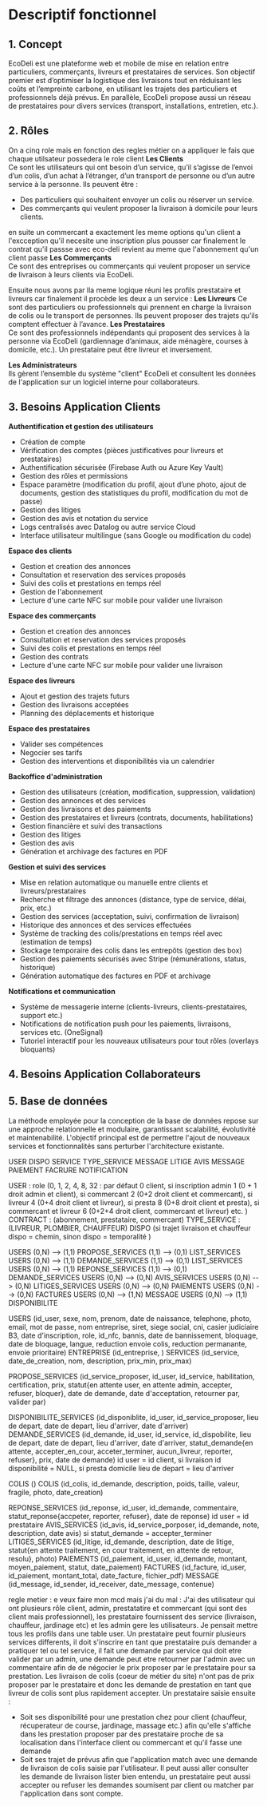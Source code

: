 # **Descriptif fonctionnel**

## **1. Concept**
EcoDeli est une plateforme web et mobile de mise en relation entre particuliers, commerçants, livreurs et prestataires de services. Son objectif premier est d’optimiser la logistique des livraisons tout en réduisant les coûts et l’empreinte carbone, en utilisant les trajets des particuliers et professionnels déjà prévus. En parallèle, EcoDeli propose aussi un réseau de prestataires pour divers services (transport, installations, entretien, etc.).


## **2. Rôles**

On a cinq role mais en fonction des regles métier on a appliquer le fais que chaque utilsateur possedera le role client 
**Les Clients**  
Ce sont les utilisateurs qui ont besoin d’un service, qu’il s’agisse de l’envoi d’un colis, d’un achat à l’étranger, d’un transport de personne ou d’un autre service à la personne. Ils peuvent être :  
- Des particuliers qui souhaitent envoyer un colis ou réserver un service.  
- Des commerçants qui veulent proposer la livraison à domicile pour leurs clients.

en suite un commercant a exactement les meme options qu'un client a l'excception qu'il necesite une inscription plus pousser car finalement le contrat qu'il passse avec eco-deli revient au meme que l'abonnement qu'un client passe 
**Les Commerçants**  
Ce sont des entreprises ou commerçants qui veulent proposer un service de livraison à leurs clients via EcoDeli.  

 
Ensuite nous avons par lla meme logique réuni les profils prestataire et livreurs car finalement il procède les deux a un service : 
**Les Livreurs** 
Ce sont des particuliers ou professionnels qui prennent en charge la livraison de colis ou le transport de personnes. Ils peuvent proposer des trajets qu’ils comptent effectuer à l’avance. 
**Les Prestataires**  
Ce sont des professionnels indépendants qui proposent des services à la personne via EcoDeli (gardiennage d’animaux, aide ménagère, courses à domicile, etc.). Un prestataire peut être livreur et inversement.

**Les Administrateurs**  
Ils gèrent l’ensemble du système "client" EcoDeli et consultent les données de l'application sur un logiciel interne pour collaborateurs.


## **3. Besoins Application Clients**
**Authentification et gestion des utilisateurs**  
- Création de compte
- Vérification des comptes (pièces justificatives pour livreurs et prestataires)  
- Authentification sécurisée (Firebase Auth ou Azure Key Vault)  
- Gestion des rôles et permissions 
- Espace paramètre (modification du profil, ajout d’une photo, ajout de documents, gestion des statistiques du profil, modification du mot de passe)
- Gestion des litiges
- Gestion des avis et notation du service
- Logs centralisés avec Datalog ou autre service Cloud  
- Interface utilisateur multilingue (sans Google ou modification du code)

**Espace des clients**  
- Gestion et creation des annonces 
- Consultation et reservation des services proposés  
- Suivi des colis et prestations en temps réel  
- Gestion de l'abonnement 
- Lecture d'une carte NFC sur mobile pour valider une livraison

**Espace des commerçants**  
- Gestion et creation des annonces 
- Consultation et reservation des services proposés  
- Suivi des colis et prestations en temps réel  
- Gestion des contrats  
- Lecture d'une carte NFC sur mobile pour valider une livraison

**Espace des livreurs** 
- Ajout et gestion des trajets futurs  
- Gestion des livraisons acceptées  
- Planning des déplacements et historique

**Espace des prestataires**  
- Valider ses compétences
- Negocier ses tarifs
- Gestion des interventions et disponibilités via un calendrier    

**Backoffice d'administration**  
- Gestion des utilisateurs (création, modification, suppression, validation)  
- Gestion des annonces et des services  
- Gestion des livraisons et des paiements  
- Gestion des prestataires et livreurs (contrats, documents, habilitations)  
- Gestion financière et suivi des transactions  
- Gestion des litiges 
- Gestion des avis 
- Génération et archivage des factures en PDF  

**Gestion et suivi des services**
- Mise en relation automatique ou manuelle entre clients et livreurs/prestataires  
- Recherche et filtrage des annonces (distance, type de service, délai, prix, etc.)  
- Gestion des services (acceptation, suivi, confirmation de livraison)  
- Historique des annonces et des services effectuées  
- Système de tracking des colis/prestations en temps réel avec (estimation de temps)
- Stockage temporaire des colis dans les entrepôts (gestion des box)  
- Gestion des paiements sécurisés avec Stripe (rémunérations, status, historique)
- Génération automatique des factures en PDF et archivage

**Notifications et communication**  
- Système de messagerie interne (clients-livreurs, clients-prestataires, support etc.)  
- Notifications de notification push pour les paiements, livraisons, services etc. (OneSignal)  
- Tutoriel interactif pour les nouveaux utilisateurs pour tout rôles (overlays bloquants)  

## **4. Besoins Application Collaborateurs**


## **5. Base de données**
La méthode employée pour la conception de la base de données repose sur une approche relationnelle et modulaire, garantissant scalabilité, évolutivité et maintenabilité. L'objectif principal est de permettre l'ajout de nouveaux services et fonctionnalités sans perturber l'architecture existante.


USER 
DISPO
SERVICE
TYPE_SERVICE
MESSAGE
LITIGE
AVIS
MESSAGE
PAIEMENT 
FACRURE
NOTIFICATION

USER : role (0, 1, 2, 4, 8, 32 : par défaut 0 client, si inscription admin 1 (0 + 1 droit admin et client), si commercant 2 (0+2 droit client et commercant), si livreur 4 (0+4 droit client et livreur), si presta 8 (0+8 droit client et presta), si commercant et livreur 6 (0+2+4 droit client, commercant et livreur) etc. )
CONTRACT : (abonnement, prestataire, commercant)
TYPE_SERVICE : (LIVREUR, PLOMBIER, CHAUFFEUR)
DISPO (si trajet livraison et chauffeur dispo = chemin, sinon dispo = temporalité )

USERS (0,N) --> (1,1) PROPOSE_SERVICES (1,1) --> (0,1) LIST_SERVICES
USERS (0,N) --> (1,1) DEMANDE_SERVICES (1,1) --> (0,1) LIST_SERVICES
USERS (0,N) --> (1,1) REPONSE_SERVICES (1,1) --> (0,1) DEMANDE_SERVICES
USERS (0,N) --> (0,N) AVIS_SERVICES
USERS (0,N) --> (0,N) LITIGES_SERVICES
USERS (0,N) --> (0,N) PAIEMENTS
USERS (0,N) --> (0,N) FACTURES
USERS (0,N) --> (1,N) MESSAGE
USERS (0,N) --> (1,1) DISPONIBILITE 




USERS (id_user, sexe, nom, prenom, date de naissance, telephone, photo, email, mot de passe, nom entreprise, siret, siege social, cni, casier judiciaire B3, date d'inscription, role, id_nfc, bannis, date de bannissement, bloquage, date de bloquage, langue, reduction envoie colis, reduction permanante, envoie prioritaire)
ENTREPRISE (id_entreprise, )
SERVICES (id_service, date_de_creation, nom, description, prix_min, prix_max)

PROPOSE_SERVICES (id_service_proposer, id_user, id_service, habilitation, certification, prix, statut{en attente user, en attente admin, accepter, refuser, bloquer}, date de demande, date d'acceptation, retourner par, valider par)

DISPONIBILITE_SERVICES (id_disponiblite, id_user, id_service_proposer, lieu de depart, date de depart, lieu d'arriver, date d'arriver)
DEMANDE_SERVICES (id_demande, id_user, id_service, id_dispobilite, lieu de depart, date de depart, lieu d'arriver, date d'arriver, statut_demande{en attente, accepter_en_cour, acceter_terminer, aucun_livreur, reporter, refuser}, prix, date de demande) id user = id client, si livraison id disponibilité = NULL, si presta domicile lieu de depart = lieu d'arriver

COLIS ()
COLIS (id_colis, id_demande, description, poids, taille, valeur, fragile, photo, date_creation)

REPONSE_SERVICES (id_reponse, id_user, id_demande, commentaire, statut_reponse{accpeter, reporter, refuser}, date de reponse) id user = id prestataire
AVIS_SERVICES (id_avis, id_service_porposer, id_demande, note, description, date avis) si statut_demande = accepter_terminer
LITIGES_SERVICES (id_litige, id_demande, description, date de litige, statut{en attente traitement, en cour traitement, en attente de retour, resolu}, photo)
PAIEMENTS (id_paiement, id_user, id_demande, montant, moyen_paiement, statut, date_paiement)
FACTURES (id_facture, id_user, id_paiement, montant_total, date_facture, fichier_pdf)
MESSAGE (id_message, id_sender, id_receiver, date_message, contenue)


regle metier :
e veux faire mon mcd mais j'ai du mal :
J'ai des utilisateur qui ont plusieurs rôle client, admin, prestatatire et commercant (qui sont des client mais professionnel), les prestataire fournissent des service (livraison, chauffeur, jardinage etc) et les admin gere les utilisateurs. Je pensait mettre tous les profils dans une table user.
Un prestataire peut fournir plusieurs services differents, il doit s'inscrire en tant que prestataire puis demander a pratiquer tel ou tel service, il fait une demande par service qui doit etre valider par un admin, une demande peut etre retourner par l'admin avec un commentaire afin de de négocier le prix proposer par le prestataire pour sa prestation. Les livraison de colis (coeur de métier du site) n'ont pas de prix proposer par le prestataire et donc les demande de prestation en tant que livreur de colis sont plus rapidement accepter. Un prestataire saisie ensuite :
- Soit ses disponibilité pour une prestation chez pour client (chauffeur, récuperateur de course, jardinage, massage etc.) afin qu'elle s'affiche dans les prestation proposer par des prestataire proche de sa localisation dans l'interface client ou commercant et qu'il fasse une demande
- Soit ses trajet de prévus afin que l'application match avec une demande de livraison de colis saisie par l'utilisateur. Il peut aussi aller consulter les demande de livraison lister bien entendu, un prestataire peut aussi accepter ou refuser les demandes soumisent par client ou matcher par l'application dans sont compte. 
